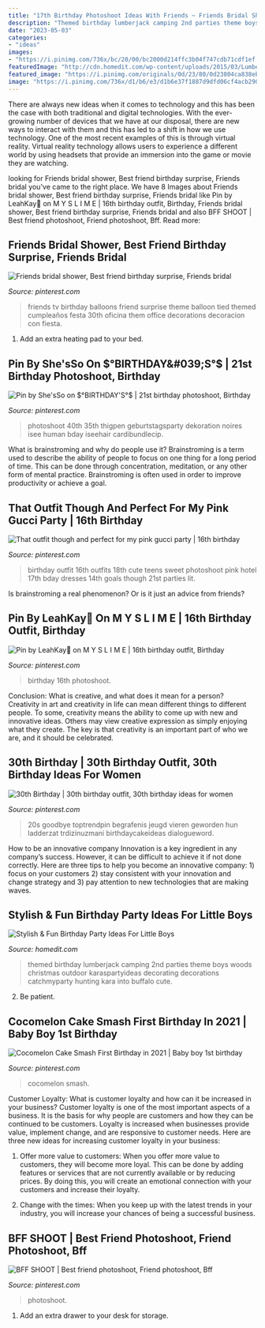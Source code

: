 ```yaml
---
title: "17th Birthday Photoshoot Ideas With Friends ~ Friends Bridal Shower, Best Friend Birthday Surprise, Friends Bridal"
description: "Themed birthday lumberjack camping 2nd parties theme boys woods christmas outdoor karaspartyideas decorating decorations catchmyparty hunting kara into buffalo cute"
date: "2023-05-03"
categories:
- "ideas"
images:
- "https://i.pinimg.com/736x/bc/20/00/bc2000d214ffc3b04f747cdb71cdf1ef.jpg"
featuredImage: "http://cdn.homedit.com/wp-content/uploads/2015/03/Lumberjack-party-themed.jpg"
featured_image: "https://i.pinimg.com/originals/0d/23/80/0d23804ca838eb640355b5ed8b5c133e.jpg"
image: "https://i.pinimg.com/736x/d1/b6/e3/d1b6e37f1887d9dfd06cf4acb290c950.jpg"
---
```



There are always new ideas when it comes to technology and this has been the case with both traditional and digital technologies. With the ever-growing number of devices that we have at our disposal, there are new ways to interact with them and this has led to a shift in how we use technology. One of the most recent examples of this is through virtual reality. Virtual reality technology allows users to experience a different world by using headsets that provide an immersion into the game or movie they are watching.

	

		
looking for Friends bridal shower, Best friend birthday surprise, Friends bridal you've came to the right place. We have 8 Images about Friends bridal shower, Best friend birthday surprise, Friends bridal like Pin by LeahKay💍 on M Y S L I M E | 16th birthday outfit, Birthday, Friends bridal shower, Best friend birthday surprise, Friends bridal and also BFF SHOOT | Best friend photoshoot, Friend photoshoot, Bff. Read more:
		
    
## Friends Bridal Shower, Best Friend Birthday Surprise, Friends Bridal

<img loading=lazy src="https://i.pinimg.com/originals/a0/32/a9/a032a9a4e18e889bcf831dceac1c2bf8.jpg" onerror="this.onerror=null;this.src='https://tse2.mm.bing.net/th?id=OIP.LqPfVxxhkChTYGMKFNutFwHaJ3&amp;pid=15.1';" alt="Friends bridal shower, Best friend birthday surprise, Friends bridal">

_Source: pinterest.com_

>friends tv birthday balloons friend surprise theme balloon tied themed cumpleaños festa 30th oficina them office decorations decoracion con fiesta. 

	

1. Add an extra heating pad to your bed.

    
## Pin By She&#039;sSo On $°BIRTHDAY&#039;S°$ | 21st Birthday Photoshoot, Birthday

<img loading=lazy src="https://i.pinimg.com/736x/d1/b6/e3/d1b6e37f1887d9dfd06cf4acb290c950.jpg" onerror="this.onerror=null;this.src='https://tse4.mm.bing.net/th?id=OIP.KQE8YqlEMZr6BB4PhhY6gAHaLG&amp;pid=15.1';" alt="Pin by She&#039;sSo on $°BIRTHDAY&#039;S°$ | 21st birthday photoshoot, Birthday">

_Source: pinterest.com_

>photoshoot 40th 35th thigpen geburtstagsparty dekoration noires isee human bday iseehair cardibundlecip. 

	

What is brainstroming and why do people use it?
Brainstroming is a term used to describe the ability of people to focus on one thing for a long period of time. This can be done through concentration, meditation, or any other form of mental practice. Brainstroming is often used in order to improve productivity or achieve a goal.

    
## That Outfit Though And Perfect For My Pink Gucci Party | 16th Birthday

<img loading=lazy src="https://i.pinimg.com/originals/0d/23/80/0d23804ca838eb640355b5ed8b5c133e.jpg" onerror="this.onerror=null;this.src='https://tse1.mm.bing.net/th?id=OIP.WU-nSzLBm8PhWPloHA1j7QHaKL&amp;pid=15.1';" alt="That outfit though and perfect for my pink gucci party | 16th birthday">

_Source: pinterest.com_

>birthday outfit 16th outfits 18th cute teens sweet photoshoot pink hotel 17th bday dresses 14th goals though 21st parties lit. 

	

Is brainstroming a real phenomenon? Or is it just an advice from friends?

    
## Pin By LeahKay💍 On M Y S L I M E | 16th Birthday Outfit, Birthday

<img loading=lazy src="https://i.pinimg.com/736x/bc/20/00/bc2000d214ffc3b04f747cdb71cdf1ef.jpg" onerror="this.onerror=null;this.src='https://tse2.mm.bing.net/th?id=OIP._oFhRu6D3Yj3Jmzhubj5EAHaJ3&amp;pid=15.1';" alt="Pin by LeahKay💍 on M Y S L I M E | 16th birthday outfit, Birthday">

_Source: pinterest.com_

>birthday 16th photoshoot. 

	

Conclusion: What is creative, and what does it mean for a person?
Creativity in art and creativity in life can mean different things to different people. To some, creativity means the ability to come up with new and innovative ideas. Others may view creative expression as simply enjoying what they create. The key is that creativity is an important part of who we are, and it should be celebrated.

    
## 30th Birthday | 30th Birthday Outfit, 30th Birthday Ideas For Women

<img loading=lazy src="https://i.pinimg.com/736x/b6/93/99/b6939921abfe9d77e9c3b4772d88c8d1.jpg" onerror="this.onerror=null;this.src='https://tse2.mm.bing.net/th?id=OIP.R15IILNFMdPDh28HvwZDOAHaLt&amp;pid=15.1';" alt="30th Birthday | 30th birthday outfit, 30th birthday ideas for women">

_Source: pinterest.com_

>20s goodbye toptrendpin begrafenis jeugd vieren geworden hun ladderzat trdizinuzmani birthdaycakeideas dialogueword. 

	

How to be an innovative company
Innovation is a key ingredient in any company’s success. However, it can be difficult to achieve it if not done correctly. Here are three tips to help you become an innovative company: 1) focus on your customers 2) stay consistent with your innovation and change strategy and 3) pay attention to new technologies that are making waves.

    
## Stylish &amp; Fun Birthday Party Ideas For Little Boys

<img loading=lazy src="http://cdn.homedit.com/wp-content/uploads/2015/03/Lumberjack-party-themed.jpg" onerror="this.onerror=null;this.src='https://tse4.mm.bing.net/th?id=OIP.FJRL7m_X7cTd-Rn1ejfeSgHaLE&amp;pid=15.1';" alt="Stylish &amp; Fun Birthday Party Ideas For Little Boys">

_Source: homedit.com_

>themed birthday lumberjack camping 2nd parties theme boys woods christmas outdoor karaspartyideas decorating decorations catchmyparty hunting kara into buffalo cute. 

	

2. Be patient.

    
## Cocomelon Cake Smash First Birthday In 2021 | Baby Boy 1st Birthday

<img loading=lazy src="https://i.pinimg.com/736x/b1/32/54/b132544d40e98d61ad0af6190b4cade6.jpg" onerror="this.onerror=null;this.src='https://tse3.mm.bing.net/th?id=OIP.tBPlaXFit8o6Rsjg7E0LRgHaE8&amp;pid=15.1';" alt="Cocomelon Cake Smash First Birthday in 2021 | Baby boy 1st birthday">

_Source: pinterest.com_

>cocomelon smash. 

	

Customer Loyalty: What is customer loyalty and how can it be increased in your business?
Customer loyalty is one of the most important aspects of a business. It is the basis for why people are customers and how they can be continued to be customers. Loyalty is increased when businesses provide value, implement change, and are responsive to customer needs. Here are three new ideas for increasing customer loyalty in your business:
1. Offer more value to customers: When you offer more value to customers, they will become more loyal. This can be done by adding features or services that are not currently available or by reducing prices. By doing this, you will create an emotional connection with your customers and increase their loyalty.

2. Change with the times: When you keep up with the latest trends in your industry, you will increase your chances of being a successful business.

    
## BFF SHOOT | Best Friend Photoshoot, Friend Photoshoot, Bff

<img loading=lazy src="https://i.pinimg.com/736x/8a/86/e3/8a86e35de24410c4b21041c2909635f7--barefoot-girls-bff.jpg" onerror="this.onerror=null;this.src='https://tse3.mm.bing.net/th?id=OIP.t5AoSOy-ZMl0ryyoypHQKwHaJE&amp;pid=15.1';" alt="BFF SHOOT | Best friend photoshoot, Friend photoshoot, Bff">

_Source: pinterest.com_

>photoshoot. 

	

1. Add an extra drawer to your desk for storage.

